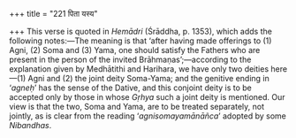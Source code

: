 +++
title = "221 पिता यस्य"

+++
This verse is quoted in *Hemādri* (Śrāddha, p. 1353), which adds the
following notes:—The meaning is that ‘after having made offerings to (1)
Agni, (2) Soma and (3) Yama, one should satisfy the Fathers who are
present in the person of the invited Brāhmaṇas’;—according to the
explanation given by Medhātithi and Harihara, we have only two deities
here—(1) Agni and (2) the joint deity Soma-Yama; and the genitive ending
in ‘*agneḥ*’ has the sense of the Dative, and this conjoint deity is to
be accepted only by those in whose *Gṛhya* such a joint deity is
mentioned. Our view is that the two, Soma and Yama, are to be treated
separately, not jointly, as is clear from the reading
‘*agnisomayamānāñca*’ adopted by some *Nibandhas*.


